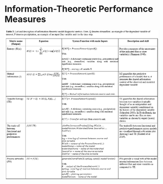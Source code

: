 # Information-Theoretic Performance Measures

![InformationTheoreticMetrics](./images/InformationTheoreticMetrics.png)